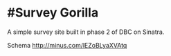 #Survey Gorilla
===================
A simple survey site built in phase 2 of DBC on Sinatra. 

Schema
http://minus.com/lEZoBLyaXVAtq
